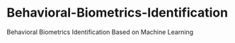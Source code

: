 # Behavioral-Biometrics-Identification
Behavioral Biometrics Identification Based on Machine Learning
